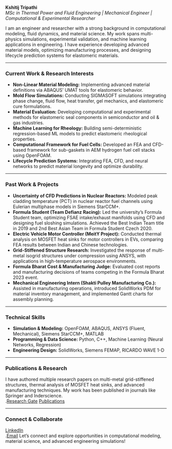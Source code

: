 **Kshitij Tripathi**  
*MSc in Thermal Power and Fluid Engineering | Mechanical Engineer | Computational & Experimental Researcher*  

I am an engineer and researcher with a strong background in computational modeling, fluid dynamics, and material science. My work spans multi-physics simulations, experimental validation, and machine learning applications in engineering. I have experience developing advanced material models, optimizing manufacturing processes, and designing lifecycle prediction systems for elastomeric materials.  

---

### **Current Work & Research Interests**  
- **Non-Linear Material Modeling:** Implementing advanced material definitions via ABAQUS’ UMAT tools for elastomeric behavior.  
- **Mold Flow Simulations:** Conducting SIGMASOFT simulations integrating phase change, fluid flow, heat transfer, gel mechanics, and elastomeric cure formulations.  
- **Material Evaluation:** Developing computational and experimental methods for elastomeric seal components in semiconductor and oil & gas industries.  
- **Machine Learning for Rheology:** Building semi-deterministic regression-based ML models to predict elastomeric rheological properties.  
- **Computational Framework for Fuel Cells:** Developed an FEA and CFD-based framework for sub-gaskets in AEM hydrogen fuel cell stacks using OpenFOAM.  
- **Lifecycle Prediction Systems:** Integrating FEA, CFD, and neural networks to predict material longevity and optimize durability.  

---

### **Past Work & Projects**  
- **Uncertainty of CFD Predictions in Nuclear Reactors:** Modeled peak cladding temperature (PCT) in nuclear reactor fuel channels using Eulerian multiphase models in Siemens StarCCM+.  
- **Formula Student (Team Defianz Racing):** Led the university’s Formula Student team, optimizing FSAE intake/exhaust manifolds using CFD and designing fuel sloshing simulations. Achieved the Best Indian Team title in 2019 and 2nd Best Asian Team in Formula Student Czech 2020.  
- **Electric Vehicle Motor Controller (MeitY Project):** Conducted thermal analysis on MOSFET heat sinks for motor controllers in EVs, comparing FEA results between Indian and Chinese technologies.  
- **Grid-Stiffened Structure Research:** Investigated the response of multi-metal isogrid structures under compression using ANSYS, with applications in high-temperature aerospace environments.  
- **Formula Bharat Cost & Manufacturing Judge:** Evaluated cost reports and manufacturing decisions of teams competing in the Formula Bharat 2023 event.  
- **Mechanical Engineering Intern (Shakti Pulley Manufacturing Co.):** Assisted in manufacturing operations, introduced SolidWorks PDM for material inventory management, and implemented Gantt charts for assembly planning.  

---

### **Technical Skills**  
- **Simulation & Modeling:** OpenFOAM, ABAQUS, ANSYS (Fluent, Mechanical), Siemens StarCCM+, MATLAB  
- **Programming & Data Science:** Python, C++, Machine Learning (Neural Networks, Regression)  
- **Engineering Design:** SolidWorks, Siemens FEMAP, RICARDO WAVE 1-D  

---

### **Publications & Research**  
I have authored multiple research papers on multi-metal grid-stiffened structures, thermal analysis of MOSFET heat sinks, and advanced manufacturing techniques. My work has been published in journals like Springer and Inderscience.  
.[Research Gate](https://www.researchgate.net/profile/Kshitij-Tripathi-3)
[Publications](https://ebooks.iospress.nl/doi/10.3233/ATDE220755)  

---

### **Connect & Collaborate**  
[LinkedIn](https://www.linkedin.com/in/kshitij-tripathi18/)  
.[Email](kshitijtripathi18@gmail.com)
Let’s connect and explore opportunities in computational modeling, material science, and advanced engineering simulations!


